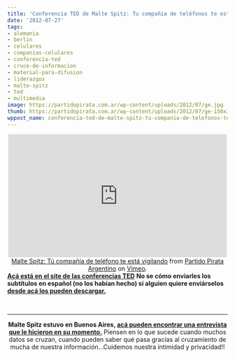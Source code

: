 ```yaml
---
title: 'Conferencia TED de Malte Spitz: Tu compañía de teléfonos te está vigilando'
date: '2012-07-27'
tags:
- alemania
- berlin
- celulares
- companias-celulares
- conferencia-ted
- cruce-de-informacion
- material-para-difusion
- liderazgos
- malte-spitz
- ted
- multimedia
image: https://partidopirata.com.ar/wp-content/uploads/2012/07/ge.jpg
thumb: https://partidopirata.com.ar/wp-content/uploads/2012/07/ge-150x150.jpg
wppost_name: conferencia-ted-de-malte-spitz-tu-compania-de-telefonos-te-esta-vigilando
---
```


<center><iframe src="http://player.vimeo.com/video/46506205" frameborder="0" width="500" height="281"></iframe></center><center></center><center></center><center><a href="http://vimeo.com/46506205">Malte Spitz: Tú compañía de teléfono te está vigilando</a> from <a href="http://vimeo.com/user3611990">Partido Pirata Argentino</a> on <a href="http://vimeo.com">Vimeo</a>.</center><strong> <a href="http://www.ted.com/talks/lang/en/malte_spitz_your_phone_company_is_watching.html" target="_blank">Acá está en el site de las conferencias TED</a></strong>
<strong> No se cómo enviarles los subtítulos en español (no los habían hecho) si alguien quiere enviárselos <a href="http://www.subdivx.com/X6XMjkzMjM5X-conferencia-ted-de-malte-spitz2012.html" target="_blank">desde acá los pueden descargar.</a></strong>

&nbsp;

<hr />
<p style="text-align: center;"><strong>Malte Spitz estuvo en Buenos Aires, <a href="http://www.pagina12.com.ar/diario/cdigital/31-166513-2011-04-24.html" target="_blank">acá pueden encontrar una entrevista que le hicieron en su momento.</a></strong>
Piensen en lo que sucede cuando muchos datos se cruzan, cuando pueden saber qué pasa gracias al cruzamiento de mucha de nuestra información...Cuidemos nuestra intimidad y privacidad!!</p>
